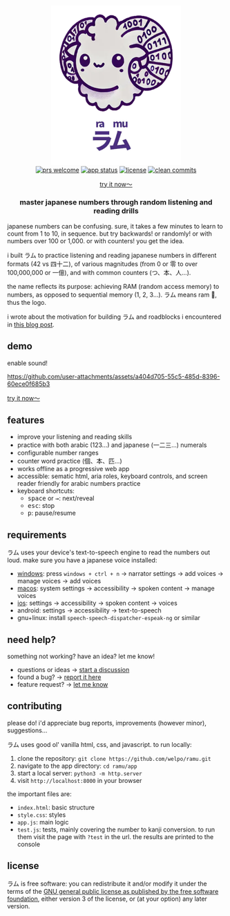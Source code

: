 <p align="center">
    <a href="https://ramu.osc.garden">
        <img src="https://raw.githubusercontent.com/welpo/ramu/main/app/logo_with_text.webp" width="300" alt="ramu logo: a ram with numbers on its horns">
    </a>
    <br>
    <a href="#contributing">
        <img src="https://img.shields.io/badge/prs-welcome-0?style=flat-square&labelcolor=202b2d&color=4b2e7f" alt="prs welcome"></a>
    <a href="https://ramu.osc.garden">
        <img src="https://img.shields.io/website?url=https%3a%2f%2framu.osc.garden&style=flat-square&label=app&labelcolor=202b2d&color=4b2e7f" alt="app status"></a>
    <a href="#license">
        <img src="https://img.shields.io/github/license/welpo/ramu?style=flat-square&labelcolor=202b2d&color=4b2e7f" alt="license"></a>
    <a href="https://github.com/welpo/git-sumi">
        <img src="https://img.shields.io/badge/clean_commits-git--sumi-0?style=flat-square&labelcolor=202b2d&color=4b2e7f" alt="clean commits"></a>
</p>

<p align="center">
    <a href="https://ramu.osc.garden">try it now〜</a>
</p>

<h3 align="center">master japanese numbers through random listening and reading drills</h3>

japanese numbers can be confusing. sure, it takes a few minutes to learn to count from 1 to 10, in sequence. but try backwards! or randomly! or with numbers over 100 or 1,000. or with counters! you get the idea.

i built ラム to practice listening and reading japanese numbers in different formats (42 vs 四十二), of various magnitudes (from 0 or 零 to over 100,000,000 or 一億), and with common counters (つ、本、人…).

the name reflects its purpose: achieving RAM (random access memory) to numbers, as opposed to sequential memory (1, 2, 3…). ラム means ram 🐏, thus the logo.

i wrote about the motivation for building ラム and roadblocks i encountered in [this blog post](https://osc.garden/blog/ramu-japanese-numbers-practice-web-app/).

## demo

enable sound!

https://github.com/user-attachments/assets/a404d705-55c5-485d-8396-60ece0f685b3

[try it now〜](https://ramu.osc.garden)

## features

- improve your listening and reading skills
- practice with both arabic (123…) and japanese (一二三…) numerals
- configurable number ranges
- counter word practice (個、本、匹…)
- works offline as a progressive web app
- accessible: sematic html, aria roles, keyboard controls, and screen reader friendly for arabic numbers practice
- keyboard shortcuts:
  - <kbd>space</kbd> or <kbd>→</kbd>: next/reveal
  - <kbd>esc</kbd>: stop
  - <kbd>p</kbd>: pause/resume

## requirements

ラム uses your device's text-to-speech engine to read the numbers out loud. make sure you have a japanese voice installed:

- [windows](https://support.microsoft.com/windows/appendix-a-supported-languages-and-voices-4486e345-7730-53da-fcfe-55cc64300f01#WindowsVersion=Windows_11): press `windows + ctrl + n` → narrator settings → add voices → manage voices → add voices
- [macos](https://support.apple.com/guide/mac-help/mchlp2290/mac): system settings → accessibility → spoken content → manage voices
- [ios](https://support.apple.com/111798): settings → accessibility → spoken content → voices
- android: settings → accessibility → text-to-speech
- gnu+linux: install `speech-speech-dispatcher-espeak-ng` or similar

## need help?

something not working? have an idea? let me know!

- questions or ideas → [start a discussion](https://github.com/welpo/ramu/discussions)
- found a bug? → [report it here](https://github.com/welpo/ramu/issues/new?&labels=bug&template=2_bug_report.yml)
- feature request? → [let me know](https://github.com/welpo/ramu/issues/new?&labels=feature&template=3_feature_request.yml)

## contributing

please do! i'd appreciate bug reports, improvements (however minor), suggestions…

ラム uses good ol' vanilla html, css, and javascript. to run locally:

1. clone the repository: `git clone https://github.com/welpo/ramu.git`
2. navigate to the app directory: `cd ramu/app`
3. start a local server: `python3 -m http.server`
4. visit `http://localhost:8000` in your browser

the important files are:

- `index.html`: basic structure
- `style.css`: styles
- `app.js`: main logic
- `test.js`: tests, mainly covering the number to kanji conversion. to run them visit the page with `?test` in the url. the results are printed to the console

## license

ラム is free software: you can redistribute it and/or modify it under the terms of the [GNU general public license as published by the free software foundation](./COPYING), either version 3 of the license, or (at your option) any later version.
